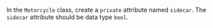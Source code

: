 In the `Motorcycle` class, create a `private` attribute named `sidecar`. The `sidecar` attribute should be data type `bool`.
